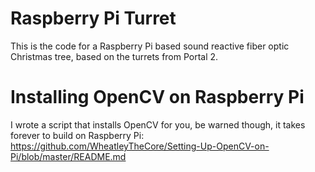 # Raspberry Pi Turret

This is the code for a Raspberry Pi based sound reactive fiber optic Christmas tree, based on the turrets from Portal 2.

# Installing OpenCV on Raspberry Pi

I wrote a script that installs OpenCV for you, be warned though, it takes forever to build on Raspberry Pi: https://github.com/WheatleyTheCore/Setting-Up-OpenCV-on-Pi/blob/master/README.md
